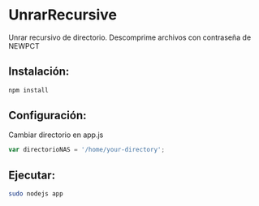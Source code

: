 # UnrarRecursive

Unrar recursivo de directorio.
Descomprime archivos con contraseña de NEWPCT

## Instalación:
```bash
npm install
```

## Configuración:
Cambiar directorio en app.js
```javascript
var directorioNAS = '/home/your-directory';
```


## Ejecutar:
```bash
sudo nodejs app
```
